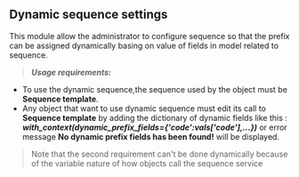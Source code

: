 Dynamic sequence settings
-----------------------------
This module allow the administrator to configure sequence so that the prefix can be assigned dynamically basing on value of fields in model related to sequence.


> **_Usage requirements:_**  
* To use the dynamic sequence,the sequence used by the object must be __Sequence template__.
* Any object that want to use dynamic sequence must edit its call to __Sequence template__ by adding the dictionary of dynamic fields like this : ___with_context(dynamic_prefix_fields={'code':vals['code'],...})___ or error message __No dynamic prefix fields has been found!__ will be displayed.

>Note that the second requirement can't be done dynamically because of the variable nature of how objects call the sequence service